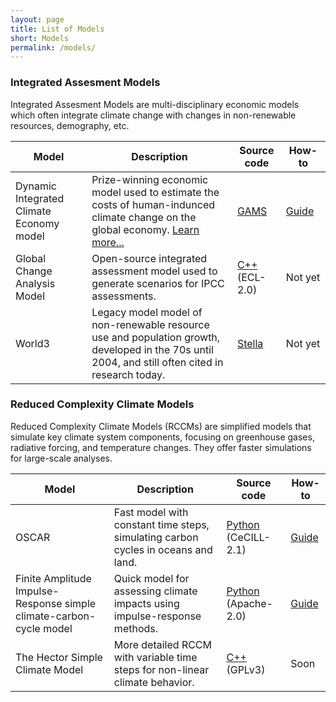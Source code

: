 ```yaml
---
layout: page
title: List of Models
short: Models
permalink: /models/
---
```


<a name="iams" />

### Integrated Assesment Models

Integrated Assesment Models are multi-disciplinary economic models which often integrate climate change with changes in non-renewable resources, demography, etc.

| Model                                    | Description                                                                                                                                       | Source code                                                                               | How-to                |
| ---------------------------------------- | ------------------------------------------------------------------------------------------------------------------------------------------------- | ----------------------------------------------------------------------------------------- | --------------------- |
| Dynamic Integrated Climate Economy model | Prize-winning economic model used to estimate the costs of human-indunced climate change on the global economy. [Learn more...](./DICE)           | [GAMS](http://www.econ.yale.edu/~nordhaus/homepage/homepage/DICE2016R-091916ap.gms)       | [Guide](/guides/DICE) |
| Global Change Analysis Model             | Open-source integrated assessment model used to generate scenarios for IPCC assessments.                                                          | [C++](https://github.com/JGCRI/gcam-core) (ECL-2.0)                                       | Not&nbsp;yet          |
| World3                                   | Legacy model model of non-renewable resource use and population growth, developed in the 70s until 2004, and still often cited in research today. | [Stella](https://gitlab.inria.fr/squinito/world3-03_python/-/tree/master/models/WRLD3-03) | Not&nbsp;yet          |

<a name="rcms" />

### Reduced Complexity Climate Models

Reduced Complexity Climate Models (RCCMs) are simplified models that simulate key climate system components, focusing on greenhouse gases, radiative forcing, and temperature changes. They offer faster simulations for large-scale analyses.

| Model                                                               | Description                                                                       | Source code                                                | How-to                 |
| ------------------------------------------------------------------- | --------------------------------------------------------------------------------- | ---------------------------------------------------------- | ---------------------- |
| OSCAR                                                               | Fast model with constant time steps, simulating carbon cycles in oceans and land. | [Python](https://github.com/tgasser/OSCAR) (CeCILL-2.1)    | [Guide](/guides/OSCAR) |
| Finite Amplitude Impulse-Response simple climate-carbon-cycle model | Quick model for assessing climate impacts using impulse-response methods.         | [Python](https://github.com/OMS-NetZero/FAIR) (Apache-2.0) | [Guide](/guides/FAIR)                   |
| The Hector Simple Climate Model                                     | More detailed RCCM with variable time steps for non-linear climate behavior.      | [C++](https://github.com/JGCRI/hector) (GPLv3)             | Soon                   |
